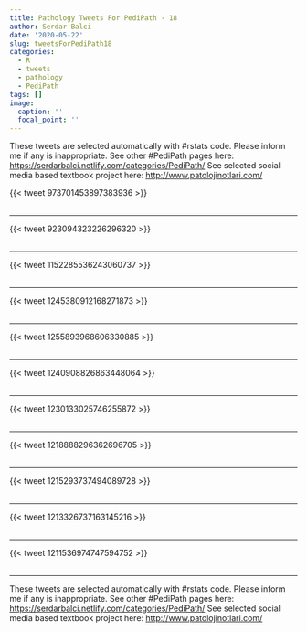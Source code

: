 ```yaml
---
title: Pathology Tweets For PediPath - 18
author: Serdar Balci
date: '2020-05-22'
slug: tweetsForPediPath18
categories:
  - R
  - tweets
  - pathology
  - PediPath
tags: []
image:
  caption: ''
  focal_point: ''
---
```



These tweets are selected automatically with #rstats code. Please inform me if any is inappropriate.
See other #PediPath pages here: https://serdarbalci.netlify.com/categories/PediPath/ 
See selected social media based textbook project here: http://www.patolojinotlari.com/

{{< tweet 973701453897383936 >}}
<br>
<br>
<hr>
{{< tweet 923094323226296320 >}}
<br>
<br>
<hr>
{{< tweet 1152285536243060737 >}}
<br>
<br>
<hr>
{{< tweet 1245380912168271873 >}}
<br>
<br>
<hr>
{{< tweet 1255893968606330885 >}}
<br>
<br>
<hr>
{{< tweet 1240908826863448064 >}}
<br>
<br>
<hr>
{{< tweet 1230133025746255872 >}}
<br>
<br>
<hr>
{{< tweet 1218888296362696705 >}}
<br>
<br>
<hr>
{{< tweet 1215293737494089728 >}}
<br>
<br>
<hr>
{{< tweet 1213326737163145216 >}}
<br>
<br>
<hr>
{{< tweet 1211536974747594752 >}}
<br>
<br>
<hr>


These tweets are selected automatically with #rstats code. Please inform me if any is inappropriate.
See other #PediPath pages here: https://serdarbalci.netlify.com/categories/PediPath/ 
See selected social media based textbook project here: http://www.patolojinotlari.com/
